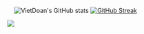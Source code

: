 &nbsp;&nbsp;&nbsp;
![VietDoan's GitHub stats](https://github-readme-stats.vercel.app/api?username=Gressi-177&show_icons=true&)
[![GitHub Streak](https://github-readme-streak-stats.herokuapp.com?user=Gressi-177)](https://git.io/streak-stats)

<picture>
    <source media="(prefers-color-scheme: dark)" srcset="https://github-readme-activity-graph.vercel.app/graph?username=Gressi-177&theme=github-dark&area=true&hide_border=true&custom_title=Past%20Months%20Activity&color=ffffff&bg_color=0e1116">
    <img align="center" src="https://github-readme-activity-graph.vercel.app/graph?username=Gressi-177&theme=github-light&area=true&hide_border=true&custom_title=Past%20Months%20Activity">
</picture>
